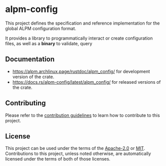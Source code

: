 # alpm-config

This project defines the specification and reference implementation for the global ALPM configuration format.

It provides a library to programmatically interact or create configuration files, as well as a **binary** to validate, query

## Documentation

- <https://alpm.archlinux.page/rustdoc/alpm_config/> for development version of the crate.
- <https://docs.rs/alpm-config/latest/alpm_config/> for released versions of the crate.

## Contributing

Please refer to the [contribution guidelines] to learn how to contribute to this project.

## License

This project can be used under the terms of the [Apache-2.0] or [MIT].
Contributions to this project, unless noted otherwise, are automatically licensed under the terms of both of those licenses.

[contribution guidelines]: ../CONTRIBUTING.md
[Apache-2.0]: ../LICENSES/Apache-2.0.txt
[MIT]: ../LICENSES/MIT.txt
